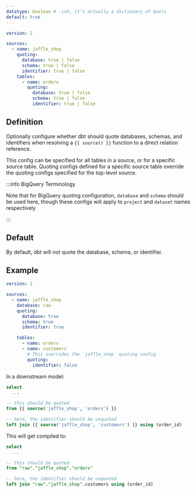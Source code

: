 ```yaml
---
datatype: boolean # -ish, it's actually a dictionary of bools
default: true
---
```

<File name='models/<filename>.yml'>

```yml
version: 2

sources:
  - name: jaffle_shop
    quoting:
      database: true | false
      schema: true | false
      identifier: true | false
    tables:
      - name: orders
        quoting:
          database: true | false
          schema: true | false
          identifier: true | false

```

</File>

## Definition
Optionally configure whether dbt should quote databases, schemas, and identifiers when resolving a `{{ source() }}` function to a direct relation reference.

This config can be specified for all tables in a source, or for a specific source table. Quoting configs defined for a specific source table override the quoting configs specified for the top-level source.

:::info BigQuery Terminology

Note that for BigQuery quoting configuration, `database` and `schema` should be used here, though these configs will apply to `project` and `dataset` names respectively

:::


## Default

By default, dbt will _not_ quote the database, schema, or identifier.

## Example

<File name='models/<filename>.yml'>

```yaml
version: 2

sources:
  - name: jaffle_shop
    database: raw
    quoting:
      database: true
      schema: true
      identifier: true

    tables:
      - name: orders
      - name: customers
        # This overrides the `jaffle_shop` quoting config
        quoting:
          identifier: false


```

</File>

In a downstream model:

<File name='models/<filename>.yml'>

```sql
select
  ...

-- this should be quoted
from {{ source('jaffle_shop', 'orders') }}

-- here, the identifier should be unquoted
left join {{ source('jaffle_shop', 'customers') }} using (order_id)

```

</File>


This will get compiled to:

```sql
select
  ...

-- this should be quoted
from "raw"."jaffle_shop"."orders"

-- here, the identifier should be unquoted
left join "raw"."jaffle_shop".customers using (order_id)

```
